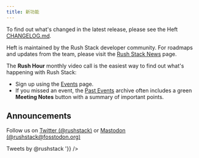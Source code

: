 ```yaml
---
title: 新功能
---
```


To find out what's changed in the latest release, please see the Heft
[CHANGELOG.md](https://github.com/microsoft/rushstack/blob/main/apps/heft/CHANGELOG.md).

Heft is maintained by the Rush Stack developer community. For roadmaps and updates from the team,
please visit the [Rush Stack News](https://rushstack.io/pages/news/) page.

The **Rush Hour** monthly video call is the easiest way to find out what's happening with Rush Stack:

- Sign up using the [Events](https://rushstack.io/community/events/) page.
- If you missed an event, the [Past Events](https://rushstack.io/community/past-events/) archive often
  includes a green **Meeting Notes** button with a summary of important points.

## Announcements

Follow us on [Twitter (@rushstack)](https://twitter.com/rushstack) or [Mastodon (@rushstack@fosstodon.org)](https://fosstodon.org/@rushstack)

<div dangerouslySetInnerHTML={{__html: '<a class="twitter-timeline" data-width="600" tweet-limit="10" chrome="noscrollbar" data-dnt="true" data-link-color="#c95228" href="https://twitter.com/rushstack?ref_src=twsrc%5Etfw">Tweets by @rushstack</a> <script async src="https://platform.twitter.com/widgets.js" charset="utf-8"></script>'}} />
